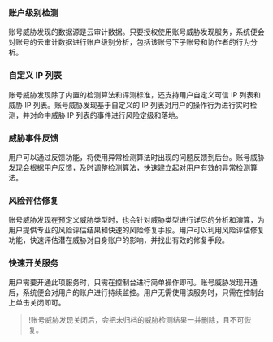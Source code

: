 
### 账户级别检测
账号威胁发现的数据源是云审计数据。只要授权使用账号威胁发现服务，系统便会对账号的云审计数据进行账户级别分析，包括该账号下子账号和协作者的行为分析。

### 自定义 IP 列表
账号威胁发现除了内置的检测算法和评测标准，还支持用户自定义可信 IP 列表和威胁 IP 列表。账号威胁发现基于自定义的 IP 列表对用户的操作行为进行实时检测，并对命中威胁 IP 列表的事件进行风险定级和落地。

### 威胁事件反馈
用户可以通过反馈功能，将使用异常检测算法时出现的问题反馈到后台。账号威胁发现会根据用户反馈，及时调整检测算法，快速建立起对用户有效的异常检测算法。

### 风险评估修复
账号威胁发现在预定义威胁类型时，也会针对威胁类型进行详尽的分析和演算，为用户提供专业的风险评估结果和快速的风险修复手段。用户可以利用风险评估修复功能，快速评估潜在威胁对自身账户的影响，并找出有效的修复手段。

### 快速开关服务
用户需要开通此项服务时，只需在控制台进行简单操作即可。账号威胁发现开通后，系统便会对用户的账户进行持续监控。用户无需使用该服务时，只需在控制台上单击关闭即可。
>!账号威胁发现关闭后，会把未归档的威胁检测结果一并删除，且不可恢复。

